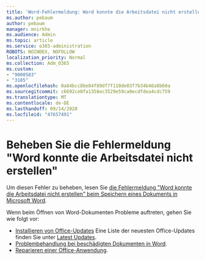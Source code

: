 ```yaml
---
title: 'Word-Fehlermeldung: Word konnte die Arbeitsdatei nicht erstellen'
ms.author: pebaum
author: pebaum
manager: mnirkhe
ms.audience: Admin
ms.topic: article
ms.service: o365-administration
ROBOTS: NOINDEX, NOFOLLOW
localization_priority: Normal
ms.collection: Adm_O365
ms.custom:
- "9000583"
- "3185"
ms.openlocfilehash: 0a84bcc8be84f89df7f110de03f7b34b46a8b60a
ms.sourcegitcommit: c6692ce0fa1358ec3529e59ca0ecdfdea4cdc759
ms.translationtype: MT
ms.contentlocale: de-DE
ms.lasthandoff: 09/14/2020
ms.locfileid: "47657491"
---
```

# <a name="resolve-the-word-could-not-create-the-work-file-error-message"></a>Beheben Sie die Fehlermeldung "Word konnte die Arbeitsdatei nicht erstellen"

Um diesen Fehler zu beheben, lesen Sie [die Fehlermeldung "Word konnte die Arbeitsdatei nicht erstellen" beim Speichern eines Dokuments in Microsoft Word](https://docs.microsoft.com/office/troubleshoot/word/word-could-not-create-the-work-file).

Wenn beim Öffnen von Word-Dokumenten Probleme auftreten, gehen Sie wie folgt vor:

- [Installieren von Office-Updates](https://support.office.com/article/2ab296f3-7f03-43a2-8e50-46de917611c5) Eine Liste der neuesten Office-Updates finden Sie unter [Latest Updates](https://docs.microsoft.com/officeupdates/office-updates-msi).
- [Problembehandlung bei beschädigten Dokumenten in Word](https://docs.microsoft.com/office/troubleshoot/word/damaged-documents-in-word).
- [Reparieren einer Office-Anwendung](https://support.office.com/Article/Repair-an-Office-application-7821d4b6-7c1d-4205-aa0e-a6b40c5bb88b).